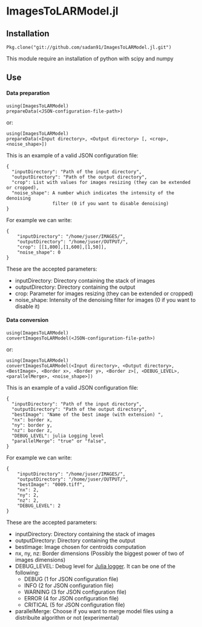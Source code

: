 # ImagesToLARModel.jl

Installation
------

    Pkg.clone("git://github.com/sadan91/ImagesToLARModel.jl.git")
    
This module require an installation of python with scipy and numpy

Use
------

#### Data preparation

    using(ImagesToLARModel)
    prepareData(<JSON-configuration-file-path>)
 
 or:
 
    using(ImagesToLARModel)
    prepareData(<Input directory>, <Output directory> [, <crop>, <noise_shape>])

This is an example of a valid JSON configuration file:

    {
      "inputDirectory": "Path of the input directory",
      "outputDirectory": "Path of the output directory",
      "crop": List with values for images resizing (they can be extended or cropped),
      "noise_shape": A number which indicates the intensity of the denoising
                     filter (0 if you want to disable denoising)
    }
    
For example we can write:

    { 
        "inputDirectory": "/home/juser/IMAGES/",
        "outputDirectory": "/home/juser/OUTPUT/",
        "crop": [[1,800],[1,600],[1,50]],
        "noise_shape": 0
    }

These are the accepted parameters:

- inputDirectory: Directory containing the stack of images
- outputDirectory: Directory containing the output
- crop: Parameter for images resizing (they can be extended or cropped)
- noise_shape: Intensity of the denoising filter for images (0 if you want to disable it)

#### Data conversion

    using(ImagesToLARModel)
    convertImagesToLARModel(<JSON-configuration-file-path>)
 
 or:
 
    using(ImagesToLARModel)
    convertImagesToLARModel(<Input directory>, <Output directory>, <BestImage>, <Border x>, <Border y>, <Border z>[, <DEBUG_LEVEL>, <parallelMerge>, <noise_shape>])

This is an example of a valid JSON configuration file:

    {
      "inputDirectory": "Path of the input directory",
      "outputDirectory": "Path of the output directory",
      "bestImage": "Name of the best image (with extension) ",
      "nx": border x,
      "ny": border y,
      "nz": border z,
      "DEBUG_LEVEL": julia Logging level
      "parallelMerge": "true" or "false",
    }
    
For example we can write:

    {
        "inputDirectory": "/home/juser/IMAGES/",
        "outputDirectory": "/home/juser/OUTPUT/",
        "bestImage": "0009.tiff",
        "nx": 2,
        "ny": 2,
        "nz": 2,
        "DEBUG_LEVEL": 2
    }

These are the accepted parameters:

- inputDirectory: Directory containing the stack of images
- outputDirectory: Directory containing the output
- bestImage: Image chosen for centroids computation
- nx, ny, nz: Border dimensions (Possibly the biggest power of two of images dimensions)
- DEBUG_LEVEL: Debug level for [Julia logger](https://github.com/kmsquire/Logging.jl). It can be one of the following:
    - DEBUG (1 for JSON configuration file)
    - INFO (2 for JSON configuration file)
    - WARNING (3 for JSON configuration file)
    - ERROR (4 for JSON configuration file)
    - CRITICAL (5 for JSON configuration file)
- parallelMerge: Choose if you want to merge model files using a distribuite algorithm or not (experimental)
